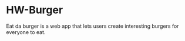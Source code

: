 # HW-Burger

Eat da burger is a web app that lets users create interesting burgers for everyone to eat.
